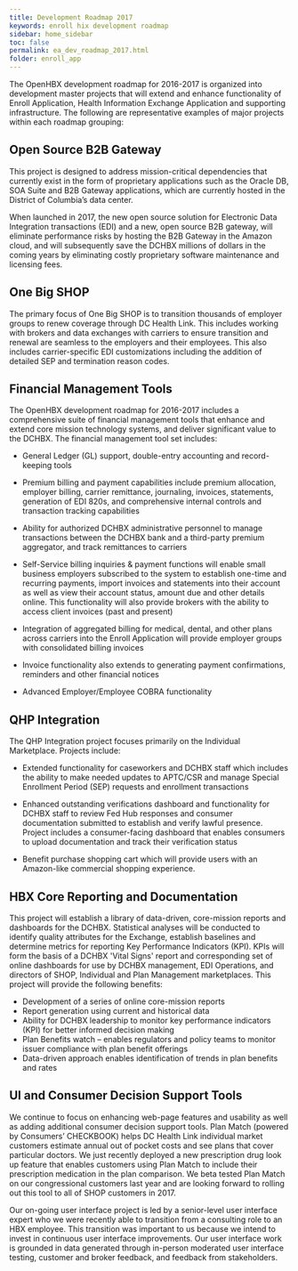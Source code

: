 ```yaml
---
title: Development Roadmap 2017
keywords: enroll hix development roadmap
sidebar: home_sidebar
toc: false
permalink: ea_dev_roadmap_2017.html
folder: enroll_app
---
```

The OpenHBX development roadmap for 2016-2017 is organized into development master projects that will extend and enhance functionality of Enroll Application, Health Information Exchange Application and  supporting infrastructure. The following are representative examples of major projects within each roadmap grouping:
 
## Open Source B2B Gateway
This project is designed to address mission-critical dependencies that currently exist in the form of proprietary applications such as the Oracle DB, SOA Suite and B2B Gateway applications, which are currently hosted in the District of Columbia’s data center. 

When launched in 2017, the new open source solution for Electronic Data Integration transactions (EDI) and a new, open source B2B gateway, will eliminate performance risks by hosting the B2B Gateway in the Amazon cloud, and will subsequently save the DCHBX millions of dollars in the coming years by eliminating costly proprietary software maintenance and licensing fees.

## One Big SHOP
The primary focus of One Big SHOP is to transition thousands of employer groups to renew coverage through DC Health Link.  This includes working with brokers and data exchanges with carriers to ensure transition and renewal are seamless to the employers and their employees.   This also includes carrier-specific EDI customizations including the addition of detailed SEP and termination reason codes. 

## Financial Management Tools
The OpenHBX development roadmap for 2016-2017 includes a comprehensive suite of financial management tools that enhance and extend core mission technology systems, and deliver significant value to the DCHBX.  The financial management tool set includes:

* General Ledger (GL) support, double-entry accounting and record-keeping tools

* Premium billing and payment capabilities include premium allocation, employer billing, carrier remittance, journaling, invoices, statements, generation of EDI 820s, and comprehensive internal controls and transaction tracking capabilities

* Ability for authorized DCHBX administrative personnel to manage transactions between the DCHBX bank and a third-party premium aggregator, and track remittances to carriers

* Self-Service billing inquiries &amp; payment functions will enable small business employers subscribed to the system to establish one-time and recurring payments, import invoices and statements into their account as well as view their account status, amount due and other details online. This functionality will also provide brokers with the ability to access client invoices (past and present)

* Integration of aggregated billing for medical, dental, and other plans across carriers into the Enroll Application will provide employer groups with consolidated billing invoices

* Invoice functionality also extends to generating payment confirmations, reminders and other financial notices

* Advanced Employer/Employee COBRA functionality

## QHP Integration
The QHP Integration project focuses primarily on the Individual Marketplace. Projects include:

* Extended functionality for caseworkers and DCHBX staff which includes the ability to make needed updates to APTC/CSR and manage Special Enrollment Period (SEP) requests and enrollment transactions

* Enhanced outstanding verifications dashboard and functionality for DCHBX staff to review Fed Hub responses and consumer documentation submitted to establish and verify lawful presence. Project includes a consumer-facing dashboard that enables consumers to upload documentation and track their verification status

* Benefit purchase shopping cart which will provide users with an Amazon-like commercial shopping experience.

## HBX Core Reporting and Documentation

This project will establish a library of data-driven, core-mission reports and dashboards for the DCHBX. Statistical analyses will be conducted to identify quality attributes for the Exchange, establish baselines and determine metrics for reporting Key Performance Indicators (KPI).   KPIs will form the basis of a DCHBX &#39;Vital Signs&#39; report and corresponding set of online dashboards for use by DCHBX management, EDI Operations, and directors of SHOP, Individual and Plan Management marketplaces.  This project will provide the following benefits:

* Development of a series of online core-mission reports
* Report generation using current and historical data
* Ability for DCHBX leadership to monitor key performance indicators (KPI) for better informed decision making
* Plan Benefits watch – enables regulators and policy teams to monitor issuer compliance with plan benefit offerings
* Data-driven approach enables identification of trends in plan benefits and rates

## UI and Consumer Decision Support Tools
We continue to focus on enhancing web-page features and usability as well as adding additional consumer decision support tools.  Plan Match (powered by Consumers’ CHECKBOOK) helps DC Health Link individual market customers estimate annual out of pocket costs and see plans that cover particular doctors. We just recently deployed a new prescription drug look up feature that enables customers using Plan Match to include their prescription medication in the plan comparison. We beta tested Plan Match on our congressional customers last year and are looking forward to rolling out this tool to all of SHOP customers in 2017.

Our on-going user interface project is led by a senior-level user interface expert who we were recently able to transition from a consulting role to an HBX employee. This transition was important to us because we intend to invest in continuous user interface improvements. Our user interface work is grounded in data generated through in-person moderated user interface testing, customer and broker feedback, and feedback from stakeholders. 
